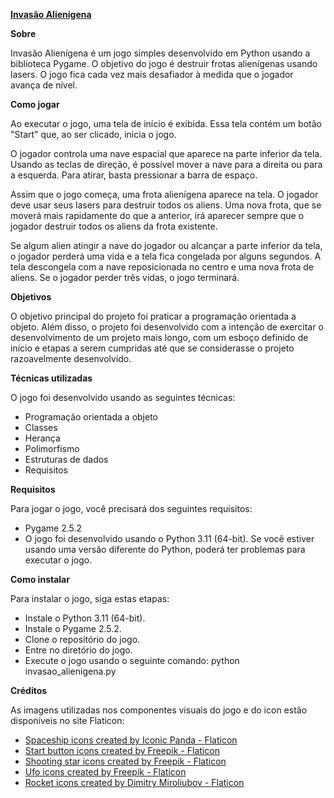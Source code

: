 <b><u>Invasão Alienígena</u></b>

__Sobre__

Invasão Alienígena é um jogo simples desenvolvido em Python usando a biblioteca Pygame. O objetivo do jogo é destruir frotas alienígenas usando lasers. O jogo fica cada vez mais desafiador à medida que o jogador avança de nível.

__Como jogar__

Ao executar o jogo, uma tela de início é exibida. Essa tela contém um botão "Start" que, ao ser clicado, inicia o jogo. 

O jogador controla uma nave espacial que aparece na parte inferior da tela. Usando as teclas de direção,
é possível mover a nave para a direita ou para a esquerda. Para atirar, basta pressionar a barra de espaço.

Assim que o jogo começa, uma frota alienígena aparece na tela. O jogador deve usar seus lasers para destruir todos os aliens. Uma nova frota, que se moverá mais rapidamente do que a anterior, irá aparecer sempre que o jogador destruir todos os aliens da frota existente.

Se algum alien atingir a nave do jogador ou alcançar a parte inferior da tela, o jogador perderá uma vida e a tela fica congelada por alguns segundos. A tela descongela com a nave reposicionada no centro e uma nova frota
de aliens. Se o jogador perder três vidas, o jogo terminará.

__Objetivos__

O objetivo principal do projeto foi praticar a programação orientada a objeto. Além disso, o projeto foi desenvolvido com a intenção de exercitar o desenvolvimento de um projeto mais longo, com um esboço definido de início e etapas a serem cumpridas até que se considerasse o projeto razoavelmente desenvolvido.

__Técnicas utilizadas__

O jogo foi desenvolvido usando as seguintes técnicas:

<ul>
<li>Programação orientada a objeto</li>
<li>Classes</li>
<li>Herança</li>
<li>Polimorfismo</li>
<li>Estruturas de dados</li>
<li>Requisitos</li>
</ul>

__Requisitos__ 

Para jogar o jogo, você precisará dos seguintes requisitos:
<ul>
<li>Pygame 2.5.2</li>
<li>O jogo foi desenvolvido usando o Python 3.11 (64-bit). Se você estiver usando uma versão diferente do Python, poderá ter problemas para executar o jogo.</li>
</ul>

__Como instalar__

Para instalar o jogo, siga estas etapas:
<ul>
<li>Instale o Python 3.11 (64-bit).</li>
<li>Instale o Pygame 2.5.2.</li>
<li>Clone o repositório do jogo.</li>
<li>Entre no diretório do jogo.</li>
<li>Execute o jogo usando o seguinte comando: python invasao_alienigena.py</li>
</ul>

__Créditos__

As imagens utilizadas nos componentes visuais do jogo e do icon estão disponíveis no site Flaticon:
<ul>
<li> <a href="https://www.flaticon.com/free-icons/spaceship" title="spaceship icons">Spaceship icons created by Iconic Panda - Flaticon</a></li>
<li> <a href="https://www.flaticon.com/free-icons/start-button" title="start button icons">Start button icons created by Freepik - Flaticon</a></li>
<li> <a href="https://www.flaticon.com/free-icons/shooting-star" title="shooting star icons">Shooting star icons created by Freepik - Flaticon</a></li>
<li> <a href="https://www.flaticon.com/free-icons/ufo" title="Ufo icons">Ufo icons created by Freepik - Flaticon</a></li>
<li> <a href="https://www.flaticon.com/free-icons/rocket" title="rocket icons">Rocket icons created by Dimitry Miroliubov - Flaticon</a></li>
</ul>